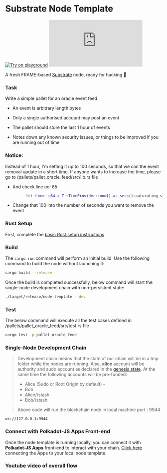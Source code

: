 # Substrate Node Template

[![Try on playground](https://img.shields.io/badge/Playground-Node_Template-brightgreen?logo=Parity%20Substrate)](https://docs.substrate.io/playground/) [![Matrix](https://img.shields.io/matrix/substrate-technical:matrix.org)](https://matrix.to/#/#substrate-technical:matrix.org)

A fresh FRAME-based [Substrate](https://www.substrate.io/) node, ready for hacking :rocket:

### Task

Write a simple pallet for an oracle event feed

- An event is arbitrary length bytes

- Only a single authorised account may post an event

- The pallet should store the last 1 hour of events

- Notes down any known security issues, or things to be improved if you are running out of time

### Notice:

Instead of 1 hour, I'm setting it up to 100 seconds, so that we can the event removal update in a short time. If anyone wants to increase the time, please go to /pallets/pallet_oracle_feed/src/lib.rs file

- And check line no: 85

  ```sh
  		let time: u64 = T::TimeProvider::now().as_secs().saturating_sub(100) ;

  ```

- Change that 100 into the number of seconds you want to remove the event

### Rust Setup

First, complete the [basic Rust setup instructions](./docs/rust-setup.md).

### Build

The `cargo run` command will perform an initial build. Use the following command to build the node
without launching it:

```sh
cargo build --release
```

Once the build is completed successfully, below command will start the single-node development chain with non-persistent state:

```bash
./target/release/node-template --dev

```

### Test

The below command will execute all the test cases defined in /pallets/pallet_oracle_feed/src/test.rs file

```sh
cargo test -p pallet_oracle_feed
```

### Single-Node Development Chain

> Development chain means that the state of our chain will be in a tmp folder while the nodes are
> running. Also, **alice** account will be authority and sudo account as declared in the
> [genesis state](https://github.com/substrate-developer-hub/substrate-node-template/blob/main/node/src/chain_spec.rs#L49).
> At the same time the following accounts will be pre-funded:
>
> - Alice (Sudo or Root Origin by default) -
> - Bob
> - Alice//stash
> - Bob//stash

> Above code will run the blockchain node in local machine port : 9944

```
ws://127.0.0.1:9944

```

### Connect with Polkadot-JS Apps Front-end

Once the node template is running locally, you can connect it with **Polkadot-JS Apps** front-end
to interact with your chain. [Click
here](https://polkadot.js.org/apps/#/explorer?rpc=ws://localhost:9944) connecting the Apps to your
local node template.

### Youtube video of overall flow

```

```
